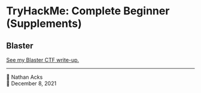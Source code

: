 # TryHackMe: Complete Beginner (Supplements)

## Blaster

[See my Blaster CTF write-up.](../notes/tryhackme-blaster.md)

- - - -

<span aria-hidden="true">👤</span> Nathan Acks  
<span aria-hidden="true">📅</span> December 8, 2021
